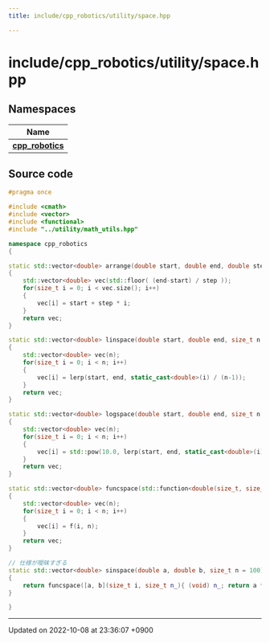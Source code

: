 ```yaml
---
title: include/cpp_robotics/utility/space.hpp

---
```


# include/cpp_robotics/utility/space.hpp



## Namespaces

| Name           |
| -------------- |
| **[cpp_robotics](/cpp_robotics/doxybook/Namespaces/namespacecpp__robotics/)**  |




## Source code

```cpp
#pragma once

#include <cmath>
#include <vector>
#include <functional>
#include "../utility/math_utils.hpp"

namespace cpp_robotics
{

static std::vector<double> arrange(double start, double end, double step = 1.0)
{
    std::vector<double> vec(std::floor( (end-start) / step ));
    for(size_t i = 0; i < vec.size(); i++)
    {
        vec[i] = start + step * i;
    }
    return vec;
}

static std::vector<double> linspace(double start, double end, size_t n = 100)
{
    std::vector<double> vec(n);
    for(size_t i = 0; i < n; i++)
    {
        vec[i] = lerp(start, end, static_cast<double>(i) / (n-1));
    }
    return vec;
}

static std::vector<double> logspace(double start, double end, size_t n = 100)
{
    std::vector<double> vec(n);
    for(size_t i = 0; i < n; i++)
    {
        vec[i] = std::pow(10.0, lerp(start, end, static_cast<double>(i) / (n-1)));
    }
    return vec;
}

static std::vector<double> funcspace(std::function<double(size_t, size_t)> f, size_t n = 100)
{
    std::vector<double> vec(n);
    for(size_t i = 0; i < n; i++)
    {
        vec[i] = f(i, n);
    }
    return vec;
}

// 仕様が曖昧すぎる
static std::vector<double> sinspace(double a, double b, size_t n = 100)
{
    return funcspace([a, b](size_t i, size_t n_){ (void) n_; return a * std::sin(b * i); }, n );
}

}
```


-------------------------------

Updated on 2022-10-08 at 23:36:07 +0900
